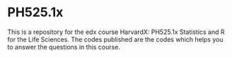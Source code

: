 # PH525.1x

This is a repository for the edx course HarvardX: PH525.1x Statistics and R for the Life Sciences.
The codes published are the codes which helps you to answer the questions in this course.

